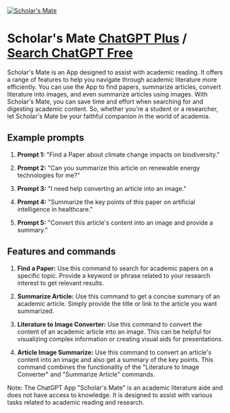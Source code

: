 
[![Scholar's Mate](https://files.oaiusercontent.com/file-pDIxfrI2VMLVpfRMrjD1bOFT?se=2123-10-17T04%3A18%3A46Z&sp=r&sv=2021-08-06&sr=b&rscc=max-age%3D31536000%2C%20immutable&rscd=attachment%3B%20filename%3D98417691-9135-48b0-9d28-8ad157419b5d.png&sig=wMmJ0dhutlFdyRKWu9L%2BF/VtnDl7kiFmMag3fyab6oA%3D)](https://chat.openai.com/g/g-w1ZaRCzCU-scholar-s-mate)

# Scholar's Mate [ChatGPT Plus](https://chat.openai.com/g/g-w1ZaRCzCU-scholar-s-mate) / [Search ChatGPT Free](https://gptcall.net/index.html#/?search=Scholar's%20Mate)

Scholar's Mate is an App designed to assist with academic reading. It offers a range of features to help you navigate through academic literature more efficiently. You can use the App to find papers, summarize articles, convert literature into images, and even summarize articles using images. With Scholar's Mate, you can save time and effort when searching for and digesting academic content. So, whether you're a student or a researcher, let Scholar's Mate be your faithful companion in the world of academia.

## Example prompts

1. **Prompt 1:** "Find a Paper about climate change impacts on biodiversity."

2. **Prompt 2:** "Can you summarize this article on renewable energy technologies for me?"

3. **Prompt 3:** "I need help converting an article into an image."

4. **Prompt 4:** "Summarize the key points of this paper on artificial intelligence in healthcare."

5. **Prompt 5:** "Convert this article's content into an image and provide a summary."

## Features and commands

1. **Find a Paper:** Use this command to search for academic papers on a specific topic. Provide a keyword or phrase related to your research interest to get relevant results.

2. **Summarize Article:** Use this command to get a concise summary of an academic article. Simply provide the title or link to the article you want summarized.

3. **Literature to Image Converter:** Use this command to convert the content of an academic article into an image. This can be helpful for visualizing complex information or creating visual aids for presentations.

4. **Article Image Summarize:** Use this command to convert an article's content into an image and also get a summary of the key points. This command combines the functionality of the "Literature to Image Converter" and "Summarize Article" commands.

Note: The ChatGPT App "Scholar's Mate" is an academic literature aide and does not have access to knowledge. It is designed to assist with various tasks related to academic reading and research.


